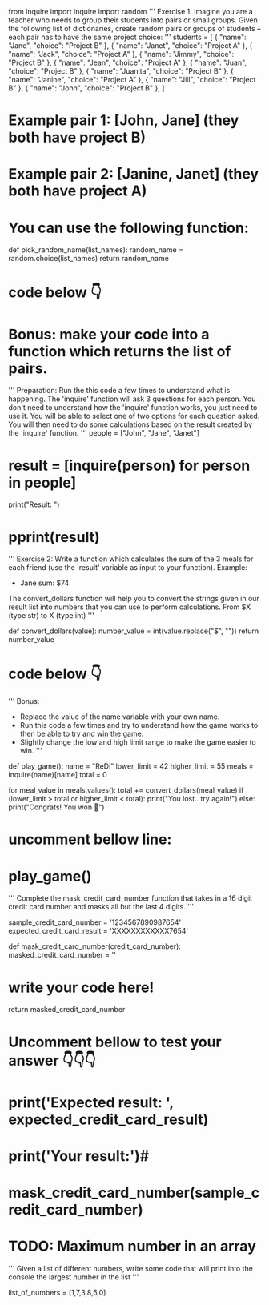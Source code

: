 from inquire import inquire
import random
'''
Exercise 1:
Imagine you are a teacher who needs to group their students into pairs or small groups. 
Given the following list of dictionaries, create random pairs or groups of students – each pair has to have the same project choice:
'''
students = [
    {
        "name": "Jane",
        "choice": "Project B"
    },
    {
        "name": "Janet",
        "choice": "Project A"
    },
    {
        "name": "Jack",
        "choice": "Project A"
    },
    {
        "name": "Jimmy",
        "choice": "Project B"
    },
    {
        "name": "Jean",
        "choice": "Project A"
    },
    {
        "name": "Juan",
        "choice": "Project B"
    },
    {
        "name": "Juanita",
        "choice": "Project B"
    },
    {
        "name": "Janine",
        "choice": "Project A"
    },
    {
        "name": "Jill",
        "choice": "Project B"
    },
    {
        "name": "John",
        "choice": "Project B"
    },
]


# Example pair 1: [John, Jane] (they both have project B)
# Example pair 2: [Janine, Janet] (they both have project A)
# You can use the following function:
def pick_random_name(list_names):
    random_name = random.choice(list_names)
    return random_name


# code below 👇

# Bonus: make your code into a function which returns the list of pairs.
'''
Preparation: 
Run the this code a few times to understand what is happening.
The 'inquire' function will ask 3 questions for each person.
You don't need to understand how the 'inquire' function works, you just need to use it.
You will be able to select one of two options for each question asked.
You will then need to do some calculations based on the result created by the 'inquire' function.
'''
people = ["John", "Jane", "Janet"]
# result = [inquire(person) for person in people]
print("Result: ")
# pprint(result)
'''
Exercise 2:
Write a function which calculates the sum of the 3 meals for each friend (use the 'result' variable as input to your function). 
Example: 
- Jane sum: $74

The convert_dollars function will help you to convert the strings given in our result list into numbers that you can use to perform calculations. From $X (type str) to X (type int)
'''


def convert_dollars(value):
  number_value = int(value.replace("$", ""))
  return number_value


# code below 👇
'''
Bonus:
- Replace the value of the name variable with your own name.
- Run this code a few times and try to understand how the game works to then be able to try and win the game.
- Slightly change the low and high limit range to make the game easier to win.
'''


def play_game():
  name = "ReDi"
  lower_limit = 42
  higher_limit = 55
  meals = inquire(name)[name]
  total = 0

  for meal_value in meals.values():
      total += convert_dollars(meal_value)
  if (lower_limit > total or higher_limit < total):
      print("You lost.. try again!")
  else:
      print("Congrats! You won 👏")


# uncomment bellow line:
# play_game()
'''
Complete the mask_credit_card_number function that takes in a 16 digit credit card number and masks all but the last 4 digits.
'''

sample_credit_card_number = '1234567890987654'
expected_credit_card_result = 'XXXXXXXXXXXX7654'


def mask_credit_card_number(credit_card_number):
  masked_credit_card_number = ''

  # write your code here!

  return masked_credit_card_number


# Uncomment bellow to test your answer 👇👇👇
# print('Expected result: ', expected_credit_card_result)
# print('Your result:')#
# mask_credit_card_number(sample_credit_card_number)


# TODO: Maximum number in an array 
'''
Given a list of different numbers, write some code that will print into the console the largest number in the list
'''

list_of_numbers = [1,7,3,8,5,0]


